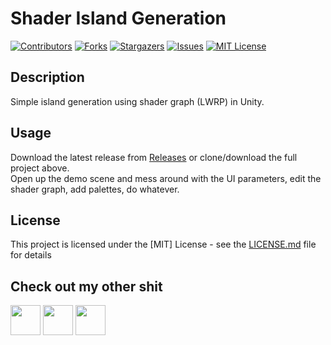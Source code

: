 # Shader Island Generation
[![Contributors][contributors-shield]][contributors-url]
[![Forks][forks-shield]][forks-url]
[![Stargazers][stars-shield]][stars-url]
[![Issues][issues-shield]][issues-url]
[![MIT License][license-shield]][license-url]

## Description
Simple island generation using shader graph (LWRP) in Unity.

## Usage
Download the latest release from [Releases](https://github.com/ZeppelinGames/Unity-Shader-Island-Generation/releases) or clone/download the full project above.
<br> Open up the demo scene and mess around with the UI parameters, edit the shader graph, add palettes, do whatever.

## License
This project is licensed under the [MIT] License - see the [LICENSE.md](https://github.com/ZeppelinGames/Unity-Shader-Island-Generation/blob/main/LICENSE) file for details

## Check out my other shit
<a href="http://www.twitter.com/Zeppelin_Games"><img src="https://image.flaticon.com/icons/png/512/124/124021.png" width="48"></a>
<a href="https://zeppelin-games.itch.io/"><img src="https://storage.webcatalog.app/catalog/itch-io/itch-io-icon-filled.png" width="48"></a>
<a href="http://www.github.com/ZeppelinGames"><img src="https://icon-library.com/images/github-icon-png/github-icon-png-29.jpg" width="48"></a>

[contributors-shield]: https://img.shields.io/github/contributors/ZeppelinGames/Unity-Shader-Island-Generation.svg?style=for-the-badge
[contributors-url]: https://github.com/ZeppelinGames/Unity-Shader-Island-Generation/graphs/contributors
[forks-shield]: https://img.shields.io/github/forks/ZeppelinGames/Unity-Shader-Island-Generation.svg?style=for-the-badge
[forks-url]: https://github.com/ZeppelinGames/Unity-Shader-Island-Generation/network/members
[stars-shield]: https://img.shields.io/github/stars/ZeppelinGames/Unity-Shader-Island-Generation.svg?style=for-the-badge
[stars-url]: https://github.com/ZeppelinGames/Unity-Shader-Island-Generation/stargazers
[issues-shield]: https://img.shields.io/github/issues/ZeppelinGames/Unity-Shader-Island-Generation.svg?style=for-the-badge
[issues-url]: https://github.com/ZeppelinGames/Unity-Shader-Island-Generation/issues
[license-shield]: https://img.shields.io/github/license/ZeppelinGames/Unity-Shader-Island-Generation.svg?style=for-the-badge
[license-url]: https://github.com/ZeppelinGames/Unity-Shader-Island-Generation/blob/master/LICENSE.txt
